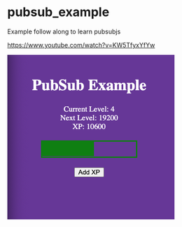 # pubsub_example

 Example follow along to learn pubsubjs

<https://www.youtube.com/watch?v=KW5TfyxYfYw>


![output](2022-11-11-17-30-38.png)
